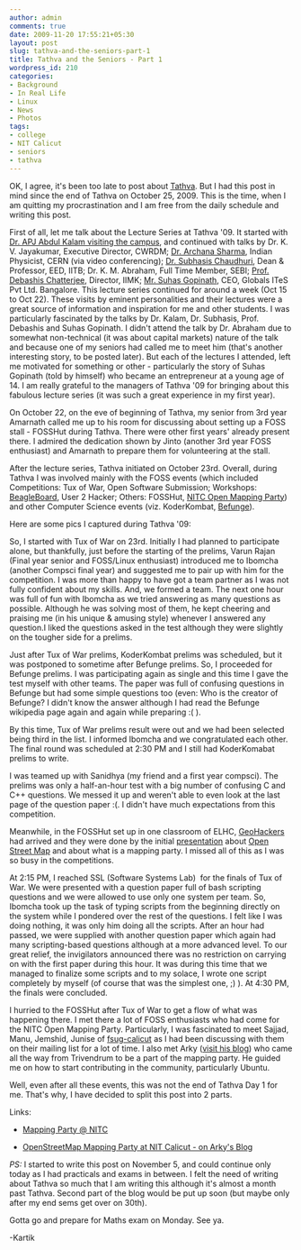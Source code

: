 ```yaml
---
author: admin
comments: true
date: 2009-11-20 17:55:21+05:30
layout: post
slug: tathva-and-the-seniors-part-1
title: Tathva and the Seniors - Part 1
wordpress_id: 210
categories:
- Background
- In Real Life
- Linux
- News
- Photos
tags:
- college
- NIT Calicut
- seniors
- tathva
---
```


OK, I agree, it's been too late to post about [Tathva](http://www.tathva.org). But I had this post in mind since the end of Tathva on October 25, 2009. This is the time, when I am quitting my procrastination and I am free from the daily schedule and writing this post.

First of all, let me talk about the Lecture Series at Tathva '09. It started with [Dr. APJ Abdul Kalam visiting the campus](/post/2009/10/15/dr-apj-abdul-kalams-visit-to-nit-calicut/), and continued with talks by Dr. K. V. Jayakumar, Executive Director, CWRDM; [Dr. Archana Sharma](https://archana.web.cern.ch/archana/), Indian Physicist, CERN (via video conferencing); [Dr. Subhasis Chaudhuri](http://www.ee.iitb.ac.in/~sc/), Dean & Professor, EED, IITB; Dr. K. M. Abraham, Full Time Member, SEBI; [Prof. Debashis Chatterjee](http://www.debchat.com/), Director, IIMK; [Mr. Suhas Gopinath](http://en.wikipedia.org/wiki/Suhas_Gopinath), CEO, Globals ITeS Pvt Ltd. Bangalore. This lecture series continued for around a week (Oct 15 to Oct 22). These visits by eminent personalities and their lectures were a great source of information and inspiration for me and other students. I was particularly fascinated by the talks by Dr. Kalam, Dr. Subhasis, Prof. Debashis and Suhas Gopinath. I didn't attend the talk by Dr. Abraham due to somewhat non-technical (it was about capital markets) nature of the talk and because one of my seniors had called me to meet him (that's another interesting story, to be posted later). But each of the lectures I attended, left me motivated for something or other - particularly the story of Suhas Gopinath (told by himself) who became an entrepreneur at a young age of 14. I am really grateful to the managers of Tathva '09 for bringing about this fabulous lecture series (it was such a great experience in my first year).

On October 22, on the eve of beginning of Tathva, my senior from 3rd year Amarnath called me up to his room for discussing about setting up a FOSS stall - FOSSHut during Tathva. There were other first years' already present there. I admired the dedication shown by Jinto (another 3rd year FOSS enthusiast) and Amarnath to prepare them for volunteering at the stall.

After the lecture series, Tathva initiated on October 23rd. Overall, during Tathva I was involved mainly with the FOSS events (which included Competitions: Tux of War, Open Software Submission; Workshops: [BeagleBoard](http://beagleboard.org/), User 2 Hacker; Others: FOSSHut, [NITC Open Mapping Party](http://wiki.openstreetmap.org/wiki/NITC_mapping_party)) and other Computer Science events (viz. KoderKombat, [Befunge](http://en.wikipedia.org/wiki/Befunge)).


Here are some pics I captured during Tathva '09:







So, I started with Tux of War on 23rd. Initially I had planned to participate alone, but thankfully, just before the starting of the prelims, Varun Rajan (Final year senior and FOSS/Linux enthusiast) introduced me to Ibomcha (another Compsci final year) and suggested me to pair up with him for the competition. I was more than happy to have got a team partner as I was not fully confident about my skills. And, we formed a team. The next one hour was full of fun with Ibomcha as we tried answering as many questions as possible. Although he was solving most of them, he kept cheering and praising me (in his unique & amusing style) whenever I answered any question.I liked the questions asked in the test although they were slightly on the tougher side for a prelims.

Just after Tux of War prelims, KoderKombat prelims was scheduled, but it was postponed to sometime after Befunge prelims. So, I proceeded for Befunge prelims. I was participating again as single and this time I gave the test myself with other teams. The paper was full of confusing questions in Befunge but had some simple questions too (even: Who is the creator of Befunge? I didn't know the answer although I had read the Befunge wikipedia page again and again while preparing :( ).

By this time, Tux of War prelims result were out and we had been selected being third in the list. I informed Ibomcha and we congratulated each other. The final round was scheduled at 2:30 PM and I still had KoderKomabat prelims to write.

I was teamed up with Sanidhya (my friend and a first year compsci). The prelims was only a half-an-hour test with a big number of confusing C and C++ questions. We messed it up and weren't able to even look at the last page of the question paper :(. I didn't have much expectations from this competition.

Meanwhile, in the FOSSHut set up in one classroom of ELHC, [GeoHackers](http://geohackers.in/) had arrived and they were done by the initial [presentation](http://playingwithsid.blogspot.com/2009/10/introduction-to-open-street-map.html) about [Open Street Map](http://openstreetmap.org) and about what is a mapping party. I missed all of this as I was so busy in the competitions.

At 2:15 PM, I reached SSL (Software Systems Lab)  for the finals of Tux of War. We were presented with a question paper full of bash scripting questions and we were allowed to use only one system per team. So, Ibomcha took up the task of typing scripts from the beginning directly on the system while I pondered over the rest of the questions. I felt like I was doing nothing, it was only him doing all the scripts. After an hour had passed, we were supplied with another question paper which again had many scripting-based questions although at a more advanced level. To our great relief, the invigilators announced there was no restriction on carrying on with the first paper during this hour. It was during this time that we managed to finalize some scripts and to my solace, I wrote one script completely by myself (of course that was the simplest one, ;) ). At 4:30 PM, the finals were concluded.

I hurried to the FOSSHut after Tux of War to get a flow of what was happening there. I met there a lot of FOSS enthusiasts who had come for the NITC Open Mapping Party. Particularly, I was fascinated to meet Sajjad, Manu, Jemshid, Junise of [fsug-calicut](http://www.fsugcalicut.org/) as I had been discussing with them on their mailing list for a lot of time. I also met Arky ([visit his blog](http://playingwithsid.blogspot.com)) who came all the way from Trivendrum to be a part of the mapping party. He guided me on how to start contributing in the community, particularly Ubuntu.

Well, even after all these events, this was not the end of Tathva Day 1 for me. That's why, I have decided to split this post into 2 parts.

Links:



	
  * [Mapping Party @ NITC](http://geohackers.in/nitc)

	
  * [OpenStreetMap Mapping Party at NIT Calicut - on Arky's Blog](http://playingwithsid.blogspot.com/2009/10/openstreetmap-mapping-party-at-nit.html)


_PS:_ I started to write this post on November 5, and could continue only today as I had practicals and exams in between. I felt the need of writing about Tathva so much that I am writing this although it's almost a month past Tathva. Second part of the blog would be put up soon (but maybe only after my end sems get over on 30th).

Gotta go and prepare for Maths exam on Monday. See ya.

-Kartik
